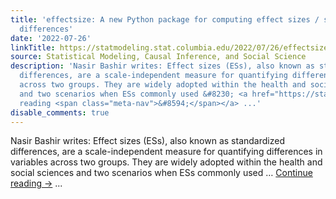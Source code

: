 ```yaml
---
title: 'effectsize: A new Python package for computing effect sizes / standardized
  differences'
date: '2022-07-26'
linkTitle: https://statmodeling.stat.columbia.edu/2022/07/26/effectsize-a-new-python-package-for-computing-effect-sizes-standardized-differences/
source: Statistical Modeling, Causal Inference, and Social Science
description: 'Nasir Bashir writes: Effect sizes (ESs), also known as standardized
  differences, are a scale-independent measure for quantifying differences in variables
  across two groups. They are widely adopted within the health and social sciences
  and two scenarios when ESs commonly used &#8230; <a href="https://statmodeling.stat.columbia.edu/2022/07/26/effectsize-a-new-python-package-for-computing-effect-sizes-standardized-differences/">Continue
  reading <span class="meta-nav">&#8594;</span></a> ...'
disable_comments: true
---
```

Nasir Bashir writes: Effect sizes (ESs), also known as standardized differences, are a scale-independent measure for quantifying differences in variables across two groups. They are widely adopted within the health and social sciences and two scenarios when ESs commonly used &#8230; <a href="https://statmodeling.stat.columbia.edu/2022/07/26/effectsize-a-new-python-package-for-computing-effect-sizes-standardized-differences/">Continue reading <span class="meta-nav">&#8594;</span></a> ...